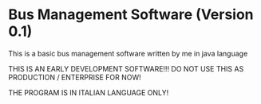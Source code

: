 # Bus Management Software (Version 0.1)
This is a basic bus management software written by me in java language

THIS IS AN EARLY DEVELOPMENT SOFTWARE!!! DO NOT USE THIS AS PRODUCTION / ENTERPRISE FOR NOW!

THE PROGRAM IS IN ITALIAN LANGUAGE ONLY!
